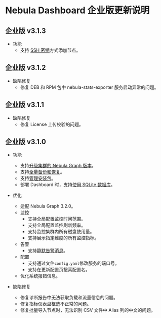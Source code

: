 # Nebula Dashboard 企业版更新说明

## 企业版 v3.1.3

- 功能
  - 支持 [SSH 密钥](../../nebula-dashboard-ent/4.cluster-operator/4.manage.md)方式添加节点。

## 企业版 v3.1.2

- 缺陷修复
  - 修复 DEB 和 RPM 包中 nebula-stats-exporter 服务启动异常的问题。

## 企业版 v3.1.1

- 缺陷修复
  - 修复 License 上传校验的问题。

## 企业版 v3.1.0

- 功能
  - 支持[升级集群的 Nebula Graph 版本](../../nebula-dashboard-ent/4.cluster-operator/4.manage.md)。
  - 支持[全量备份和恢复](../../nebula-dashboard-ent/4.cluster-operator/8.backup-and-restore.md)。
  - 支持[管理安装包](../../nebula-dashboard-ent/11.manage-package.md)。
  - 部署 Dashboard 时，支持[使用 SQLite 数据库](../../nebula-dashboard-ent/2.deploy-connect-dashboard-ent.md)。

- 优化
  - 适配 Nebula Graph 3.2.0。
  - 监控
    - 支持全局配置监控时间范围。
    - 支持全局配置监控刷新频率。
    - 支持监控集群内所有磁盘使用量。
    - 支持展示指定维度的所有监控指标。
  - 告警
    - 支持[静默告警消息](../../nebula-dashboard-ent/9.alerts.md)。
  - 配置
    - 支持通过文件`config.yaml`修改服务的端口号。
    - 支持在更新配置页搜索配置名。
  - 优化系统报错信息。

- 缺陷修复
  - 修复诊断报告中无法获取负载和流量信息的问题。
  - 修复指标仪表盘框选不正常的问题。
  - 修复批量导入节点时，无法识别 CSV 文件中 Alias 列的中文的问题。